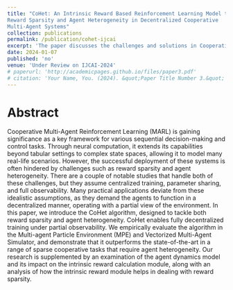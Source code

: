 ```yaml
---
title: "CoHet: An Intrinsic Reward Based Reinforcement Learning Model to Address
Reward Sparsity and Agent Heterogeneity in Decentralized Cooperative
Multi-Agent Systems"
collection: publications
permalink: /publication/cohet-ijcai
excerpt: 'The paper discusses the challenges and solutions in Cooperative Multi-Agent Reinforcement Learning (MARL), particularly under conditions of reward sparsity and agent heterogeneity. It introduces the CoHet algorithm, which is designed for decentralized training settings with partial observability, aiming to address these challenges. The effectiveness of CoHet is empirically validated in various environments, demonstrating its superiority over existing methods in sparse cooperative tasks that necessitate agent diversity.'
date: 2024-01-07
published: 'no'
venue: 'Under Review on IJCAI-2024'
# paperurl: 'http://academicpages.github.io/files/paper3.pdf'
# citation: 'Your Name, You. (2024). &quot;Paper Title Number 3.&quot; <i>GitHub Journal of Bugs</i>. 1(3).'
---
```

Abstract
======
Cooperative Multi-Agent Reinforcement Learning (MARL) is gaining significance as a key framework for various sequential decision-making and control tasks. Through neural computation, it extends its capabilities beyond tabular settings to complex state spaces, allowing it to model many real-life scenarios. However, the successful deployment of these systems is often hindered by challenges such as reward sparsity and agent heterogeneity. There are a couple of notable studies that handle both of these challenges, but they assume centralized training, parameter sharing, and full observability. 
Many practical applications deviate from these idealistic assumptions, as they demand the agents to function in a decentralized manner, operating with a partial view of the environment. In this paper, we introduce the CoHet algorithm, designed to tackle both reward sparsity and agent heterogeneity. CoHet enables fully decentralized training under partial observability. We empirically evaluate the algorithm in the Multi-agent Particle Environment (MPE) and Vectorized Multi-Agent Simulator, and demonstrate that it outperforms the state-of-the-art in a range of sparse cooperative tasks that require agent heterogeneity. 
Our research is supplemented by an examination of the agent dynamics model and its impact on the intrinsic reward calculation module, along with an analysis of how the intrinsic reward module helps in dealing with reward sparsity.
